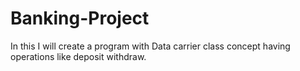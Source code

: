 # Banking-Project
In this I will create a program with Data carrier class concept having operations like deposit withdraw.
